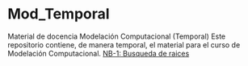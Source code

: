 # Mod_Temporal
Material de docencia Modelación Computacional (Temporal)
Este repositorio contiene, de manera temporal, el material para el curso de Modelación Computacional.
[NB-1: Busqueda de raices](<https://bit.ly/33728fe>)
